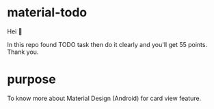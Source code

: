 # material-todo

Hei 🌻

In this repo found TODO task then do it clearly and you'll get 55 points.
Thank you.

# purpose

To know more about Material Design (Android) for card view feature.
